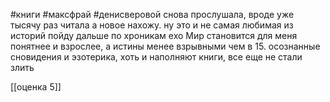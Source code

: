 #книги #максфрай #денисверовой
снова прослушала, вроде уже тысячу раз читала а новое нахожу. ну это и не самая любимая из историй пойду дальше по хроникам ехо
Мир становится для меня понятнее и взрослее, а истины менее взрывными чем в 15.
осознанные сновидения и эзотерика, хоть и наполняют книги, все еще не стали злить

[[оценка 5]]